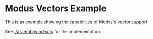 # Modus Vectors Example

This is an example showing the capabilities of Modus's vector support.

See [./assembly/index.ts](./assembly/index.ts) for the implementation.
